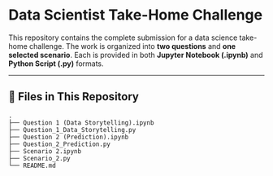# Data Scientist Take-Home Challenge

This repository contains the complete submission for a data science take-home challenge. The work is organized into **two questions** and **one selected scenario**. Each is provided in both **Jupyter Notebook (.ipynb)** and **Python Script (.py)** formats.

---

## 📁 Files in This Repository

```structure
.
├── Question 1 (Data Storytelling).ipynb
├── Question_1_Data_Storytelling.py
├── Question 2 (Prediction).ipynb
├── Question_2_Prediction.py
├── Scenario 2.ipynb
├── Scenario_2.py
└── README.md
